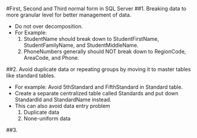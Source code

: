 #First, Second and Third normal form in SQL Server
##1. Breaking data to more granular level for better management of data. 
 * Do not over decomposition.
 * For Example: 
    1. StudentName should break down to StudentFirstName, StudentFamilyName, and StudentMiddleName.
    2. PhoneNumbers generally should NOT break down to RegionCode, AreaCode, and Phone.  

##2. Avoid duplicate data or repeating groups by moving it to master tables like standard tables.  
  * For example: Avoid 5thStandard and FifthStandard in Standard table.
  * Create a separate centralized table called Standards and put down StandardId and StandardName instead.
  * This can also avoid data entry problem
    1. Duplicate data
    2. None-uniform data

##3. 
